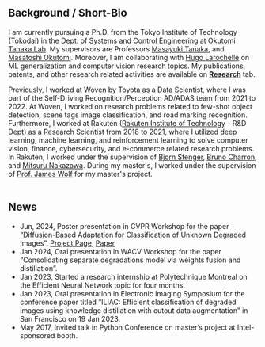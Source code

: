 ## Background / Short-Bio
I am currently pursuing a Ph.D. from the Tokyo Institute of Technology (Tokodai) in the Dept. of Systems and Control Engineering at [Okutomi Tanaka Lab](http://www.ok.sc.e.titech.ac.jp/index.shtml). My supervisors are Professors [Masayuki Tanaka](http://www.ok.sc.e.titech.ac.jp/~mtanaka/), and [Masatoshi Okutomi](http://www.ok.sc.e.titech.ac.jp/mem/mxo/okutomi.html). Moreover, I am collaborating with [Hugo Larochelle](https://mila.quebec/en/person/hugo-larochelle/) on ML generalization and computer vision research topics. My publications, patents, and other research related activities are available on **[Research](https://dineshdaultani.github.io/research/)** tab.  
<!--- I am currently a Visiting Researcher at Polytechnique Montreal specializing in designing efficient neural network architectures. --->

Previously, I worked at Woven by Toyota as a Data Scientist, where I was part of the Self-Driving Recognition/Perception AD/ADAS team from 2021 to 2022. At Woven, I worked on research problems related to few-shot object detection, scene tags image classification, and road marking recognition. Furthermore, I worked at Rakuten ([Rakuten Institute of Technology](https://rit.rakuten.co.jp/)  - R&D Dept) as a Research Scientist from 2018 to 2021, where I utilized deep learning, machine learning, and reinforcement learning to solve computer vision, finance, cybersecurity, and e-commerce related research problems. In Rakuten, I worked under the supervision of [Bjorn Stenger](https://scholar.google.com/citations?user=plhjgHUAAAAJ&hl=en),  [Bruno Charron](https://scholar.google.co.jp/citations?user=klbU-o4AAAAJ&hl=en), and [Mitsuru Nakazawa](https://scholar.google.com/citations?user=TLQD7yUAAAAJ&hl=ja). During my master's, I worked under the supervision of [Prof. James Wolf](https://www.semanticscholar.org/author/James-R.-Wolf/2543949) for my master's project. 
<br /><br />

## News
- Jun, 2024, Poster presentation in CVPR Workshop for the paper “Diffusion-Based Adaptation for Classification of Unknown Degraded Images”. [Project Page](http://www.ok.sc.e.titech.ac.jp/res/CNNIR/DiffAUD/), [Paper](https://openaccess.thecvf.com/content/CVPR2024W/NTIRE/html/Daultani_Diffusion-Based_Adaptation_for_Classification_of_Unknown_Degraded_Images_CVPRW_2024_paper.html)
- Jan 2024, Oral presentation in WACV Workshop for the paper “Consolidating separate degradations model via weights fusion and distillation”.
- Jan 2023, Started a research internship at Polytechnique Montreal on the Efficient Neural Network topic for four months.
- Jan 2023, Oral presentation in Electronic Imaging Symposium for the conference paper titled “ILIAC: Efficient classification of degraded images using knowledge distillation with cutout data augmentation” in San Francisco on 19 Jan 2023.
- May 2017, Invited talk in Python Conference on master’s project at Intel-sponsored booth.

<!--- 
|     Date   |   News                            |
|------------|-----------------------------------|
| Jan, 2024  | Oral presentation in WACV Workshop for the paper “Consolidating separate degradations model via weights fusion and distillation”. |
| Jan, 2023  | Started a research internship at Polytechnique Montreal on the Efficient Neural Network topic for four months.|
| Jan, 2023  | Oral presentation in Electronic Imaging Symposium for the conference paper titled “ILIAC: Efficient classification of degraded images using knowledge distillation with cutout data augmentation” in San Francisco on 19 Jan 2023.|  
| May, 2017  | Invited talk in Python Conference on master’s project at Intel-sponsored booth.|
--->

<!--- - Invited panelists in [Internationalization Student Panel](https://events.illinoisstate.edu/event/internationalization-of-isu-students-forum/) at Illinois State University  --->
